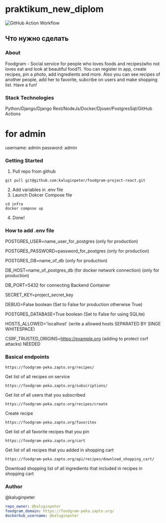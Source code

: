 # praktikum_new_diplom
![GitHub Action Workflow](https://github.com/kaluginpeter/foodgram-project-react/actions/workflows/main.yml/badge.svg)
## Что нужно сделать
### About
Foodgram - Social service for people who loves foods and recipes(who not loves eat and look at beautiful food?).
You can register in app, create recipes, pin a photo, add ingredients and more.
Also you can see recipes of another people, add her to favorite, subcribe on users and make shopping list. Have a fun!
### Stack Technologies
Python/Django/Django Rest/NodeJs/Docker/Djoser/PostgresSql/GitHub Actions
# for admin
username: admin
password: admin
### Getting Started
1) Pull repo from github
```
git pull git@github.com:kaluginpeter/foodgram-project-react.git
```
2) Add variables in .env file
3) Launch Dokcer Compose file
```
cd infra
docker compose up
```
4) Done!
### How to add .env file

POSTGRES_USER=name_user_for_postgres (only for production)

POSTGRES_PASSWORD=password_for_postgres (only for production)

POSTGRES_DB=name_of_db (only for production)

DB_HOST=name_of_postgres_db (for docker network connection) (only for production)

DB_PORT=5432 for connecting Backend Container

SECRET_KEY=project_secret_key

DEBUG=False boolean (Set to False for production otherwise True)

POSTGRES_DATABASE=True boolean (Set to False for using SQLite)

HOSTS_ALLOWED='localhost' (write a allowed hosts SEPARATED BY SINGE WHITESPACE)

CSRF_TRUSTED_ORIGINS=https://example.org (adding to protect csrf attacks) NEEDED

### Basical endpoints

```
https://foodgram-peka.zapto.org/recipes/
```

Get list of all recipes on service

```
https://foodgram-peka.zapto.org/subscriptions/
```

Get list of all users that you subscribed

```
https://foodgram-peka.zapto.org/recipes/create
```

Create recipe

```
https://foodgram-peka.zapto.org/favorites
```

Get list of all favorite recipes that you pin

```
https://foodgram-peka.zapto.org/cart
```

Get list of all recipes that you added in shopping cart

```
https://foodgram-peka.zapto.org/api/recipes/download_shopping_cart/
```

Download shopping list of all ingredients that included in recipes in shopping cart


### Author
@kaluginpeter

```yaml
repo_owner: @kaluginpeter
foodgram_domain: https://foodgram-peka.zapto.org/
dockerhub_username: @kaluginpeter
```